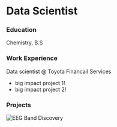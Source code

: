 # Data Scientist

### Education
Chemistry, B.S

### Work Experience
Data scientist @ Toyota Financail Services
- big impact project 1!
- big impact project 2!

### Projects
![EEG Band Discovery](/https://docs.google.com/document/d/1HgjsvAsAIdgZqR6hSd9f5lLlDTRxi2Oilv5bWsvA-_o/edit)
